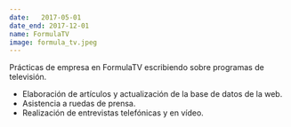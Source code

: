 ```yaml
---
date:   2017-05-01
date_end: 2017-12-01
name: FormulaTV
image: formula_tv.jpeg
---
```

Prácticas de empresa en FormulaTV escribiendo sobre programas de televisión.
- Elaboración de artículos y actualización de la base de datos de la web.
- Asistencia a ruedas de prensa.
- Realización de entrevistas telefónicas y en vídeo.
